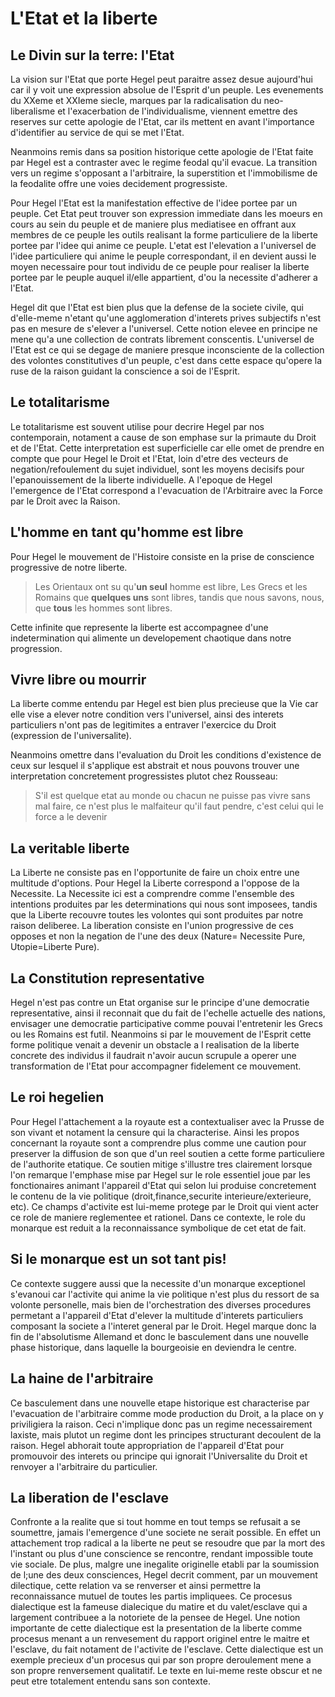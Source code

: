 # L'Etat et la liberte
## Le Divin sur la terre: l'Etat
La vision sur l'Etat que porte Hegel peut paraitre assez desue aujourd'hui car il y voit une expression absolue de l'Esprit d'un peuple. Les evenements du XXeme et XXIeme siecle, marques par la radicalisation du neo-liberalisme et l'exacerbation de l'individualisme, viennent emettre des reserves sur cette apologie de l'Etat, car ils mettent en avant l'importance d'identifier au service de qui se met l'Etat.

Neanmoins remis dans sa position historique cette apologie de l'Etat faite par Hegel est a contraster avec le regime feodal qu'il evacue. La transition vers un regime s'opposant a  l'arbitraire, la superstition et l'immobilisme de la feodalite offre une voies decidement progressiste.

Pour Hegel l'Etat est la manifestation effective de l'idee portee par un peuple. Cet Etat peut trouver son expression immediate dans les moeurs en cours au sein du peuple et de maniere plus mediatisee en offrant aux membres de ce peuple les outils realisant la forme particuliere de la liberte portee par l'idee qui anime ce peuple. L'etat est l'elevation a l'universel de l'idee particuliere qui anime le peuple correspondant, il en devient aussi le moyen necessaire pour tout individu de ce peuple pour realiser la liberte portee par le peuple auquel il/elle appartient, d'ou la necessite d'adherer a l'Etat.

Hegel dit que l'Etat est bien plus que la defense de la societe civile, qui d'elle-meme n'etant qu'une agglomeration d'interets prives subjectifs n'est pas en mesure de s'elever a l'universel. Cette notion elevee en principe ne mene qu'a une collection de contrats librement conscentis. L'universel de l'Etat est ce qui se degage de maniere presque inconsciente de la collection des volontes constitutives d'un peuple, c'est dans cette espace qu'opere la ruse de la raison guidant la conscience a soi de l'Esprit.

## Le totalitarisme
Le totalitarisme est souvent utilise pour decrire Hegel par nos contemporain, notament a cause de son emphase sur la primaute du Droit et de l'Etat. Cette interpretation est superficielle car elle omet de prendre en compte que pour Hegel le Droit et l'Etat, loin d'etre des vecteurs de negation/refoulement du sujet individuel, sont les moyens decisifs pour l'epanouissement de la liberte individuelle. A l'epoque de Hegel l'emergence de l'Etat correspond a l'evacuation de l'Arbitraire avec la Force par le Droit avec la Raison.

## L'homme en tant qu'homme est libre
Pour Hegel le mouvement de l'Histoire consiste en la prise de conscience progressive de notre liberte.

> Les Orientaux ont su qu'**un seul** homme est libre, Les Grecs et les Romains que **quelques uns** sont libres, tandis que nous savons, nous, que **tous** les hommes sont libres.

Cette infinite que represente la liberte est accompagnee d'une indetermination qui alimente un developement chaotique dans notre progression.

## Vivre libre ou mourrir
La liberte comme entendu par Hegel est bien plus precieuse que la Vie car elle vise a elever notre condition vers l'universel, ainsi des interets particuliers n'ont pas de legitimites a entraver l'exercice du Droit (expression de l'universalite).

Neanmoins omettre dans l'evaluation du Droit les conditions d'existence de ceux sur lesquel il s'applique est abstrait et nous pouvons trouver une interpretation concretement progressistes plutot chez Rousseau:

> S'il est quelque etat au monde ou chacun ne puisse pas vivre sans mal faire, ce n'est plus le malfaiteur qu'il faut pendre, c'est celui qui le force a le devenir

## La veritable liberte
La Liberte ne consiste pas en l'opportunite de faire un choix entre une multitude d'options. Pour Hegel la Liberte correspond a l'oppose de la Necessite. La Necessite ici est a comprendre comme l'ensemble des intentions produites par les determinations qui nous sont imposees, tandis que la Liberte recouvre toutes les volontes qui sont produites par notre raison deliberee. La liberation consiste en l'union progressive de ces opposes et non la negation de l'une des deux (Nature= Necessite Pure, Utopie=Liberte Pure).

## La Constitution representative
Hegel n'est pas contre un Etat organise sur le principe d'une democratie representative, ainsi il reconnait que du fait de l'echelle actuelle des nations, envisager une democratie participative comme pouvai l'entretenir les Grecs ou les Romains est futil. Neanmoins si par le mouvement de l'Esprit cette forme politique venait a devenir un obstacle a l realisation de la liberte concrete des individus il faudrait n'avoir aucun scrupule a operer une transformation de l'Etat pour accompagner fidelement ce mouvement.

## Le roi hegelien
Pour Hegel l'attachement a la royaute est a contextualiser avec la Prusse de son vivant et notament la censure qui la characterise. Ainsi les propos concernant la royaute sont a comprendre plus comme une caution pour preserver la diffusion de son que d'un reel soutien a cette forme particuliere de l'authorite etatique. Ce soutien mitige s'illustre tres clairement lorsque l'on remarque l'emphase mise par Hegel sur le role essentiel joue par les fonctionaires animant l'appareil d'Etat qui selon lui produise concretement le contenu de la vie politique (droit,finance,securite interieure/exterieure, etc). Ce champs d'activite est lui-meme protege par le Droit qui vient acter ce role de maniere reglementee et rationel. Dans ce contexte, le role du monarque est reduit a la reconnaissance symbolique de cet etat de fait. 

## Si le monarque est un sot tant pis!
Ce contexte suggere aussi que la necessite d'un monarque exceptionel s'evanoui car l'activite qui anime la vie politique n'est plus du ressort de sa volonte personelle, mais bien de l'orchestration des diverses procedures permetant a l'appareil d'Etat d'elever la multitude d'interets particuliers composant la societe a l'interet general par le Droit. Hegel marque donc la fin de l'absolutisme Allemand et donc le basculement dans une nouvelle phase historique, dans laquelle la bourgeoisie en deviendra le centre.

## La haine de l'arbitraire
Ce basculement dans une nouvelle etape historique est characterise par l'evacuation de l'arbitraire comme mode production du Droit, a la place on y priviligiera la raison. Ceci n'implique donc pas un regime necessairement laxiste, mais plutot un regime dont les principes structurant decoulent de la raison. Hegel abhorait toute appropriation de l'appareil d'Etat pour promouvoir des interets ou principe qui ignorait l'Universalite du Droit et renvoyer a l'arbitraire du particulier.

## La liberation de l'esclave
Confronte a la realite que si tout homme en tout temps se refusait a se soumettre, jamais l'emergence d'une societe ne serait possible. En effet un attachement trop radical a la liberte ne peut se resoudre que par la mort des l'instant ou plus d'une conscience se rencontre, rendant impossible toute vie sociale. De plus, malgre une inegalite originelle etabli par la soumission de l;une des deux consciences, Hegel decrit comment, par un mouvement dilectique, cette relation va se renverser et ainsi permettre la reconnaissance mutuel de toutes les partis impliquees. Ce procesus dialectique est la fameuse dialecique du matire et du valet/esclave qui a largement contribuee a la notoriete de la pensee de Hegel. Une notion importante de cette dialectique est la presentation de la liberte comme procesus menant a un renvesement du rapport originel entre le maitre et l'esclave, du fait notament de l'activite de l'esclave. Cette dialectique est un exemple precieux d'un procesus qui par son propre deroulement mene a son propre renversement qualitatif. Le texte en lui-meme reste obscur et ne peut etre totalement entendu sans son contexte.